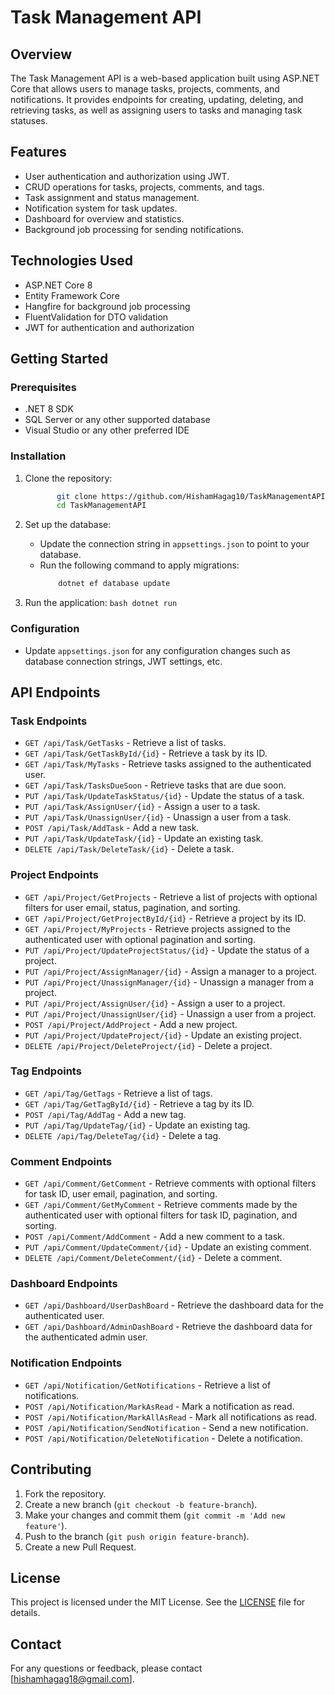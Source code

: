 # Task Management API

## Overview
The Task Management API is a web-based application built using ASP.NET Core that allows users to manage tasks, projects, comments, and notifications. It provides endpoints for creating, updating, deleting, and retrieving tasks, as well as assigning users to tasks and managing task statuses.

## Features
- User authentication and authorization using JWT.
- CRUD operations for tasks, projects, comments, and tags.
- Task assignment and status management.
- Notification system for task updates.
- Dashboard for overview and statistics.
- Background job processing for sending notifications.

## Technologies Used
- ASP.NET Core 8
- Entity Framework Core
- Hangfire for background job processing
- FluentValidation for DTO validation
- JWT for authentication and authorization

## Getting Started

### Prerequisites
- .NET 8 SDK
- SQL Server or any other supported database
- Visual Studio or any other preferred IDE

### Installation

1. Clone the repository:
    ```bash 
           git clone https://github.com/HishamHagag10/TaskManagementAPI.git
           cd TaskManagementAPI
    ```
    
2. Set up the database:
    - Update the connection string in `appsettings.json` to point to your database.
    - Run the following command to apply migrations:
       ```bash
           dotnet ef database update
       ```
    
3. Run the application:
       ```bash
           dotnet run
       ```

### Configuration
- Update `appsettings.json` for any configuration changes such as database connection strings, JWT settings, etc.

## API Endpoints

### Task Endpoints
- `GET /api/Task/GetTasks` - Retrieve a list of tasks.
- `GET /api/Task/GetTaskById/{id}` - Retrieve a task by its ID.
- `GET /api/Task/MyTasks` - Retrieve tasks assigned to the authenticated user.
- `GET /api/Task/TasksDueSoon` - Retrieve tasks that are due soon.
- `PUT /api/Task/UpdateTaskStatus/{id}` - Update the status of a task.
- `PUT /api/Task/AssignUser/{id}` - Assign a user to a task.
- `PUT /api/Task/UnassignUser/{id}` - Unassign a user from a task.
- `POST /api/Task/AddTask` - Add a new task.
- `PUT /api/Task/UpdateTask/{id}` - Update an existing task.
- `DELETE /api/Task/DeleteTask/{id}` - Delete a task.

### Project Endpoints
- `GET /api/Project/GetProjects` - Retrieve a list of projects with optional filters for user email, status, pagination, and sorting.
- `GET /api/Project/GetProjectById/{id}` - Retrieve a project by its ID.
- `GET /api/Project/MyProjects` - Retrieve projects assigned to the authenticated user with optional pagination and sorting.
- `PUT /api/Project/UpdateProjectStatus/{id}` - Update the status of a project.
- `PUT /api/Project/AssignManager/{id}` - Assign a manager to a project.
- `PUT /api/Project/UnassignManager/{id}` - Unassign a manager from a project.
- `PUT /api/Project/AssignUser/{id}` - Assign a user to a project.
- `PUT /api/Project/UnassignUser/{id}` - Unassign a user from a project.
- `POST /api/Project/AddProject` - Add a new project.
- `PUT /api/Project/UpdateProject/{id}` - Update an existing project.
- `DELETE /api/Project/DeleteProject/{id}` - Delete a project.

### Tag Endpoints
- `GET /api/Tag/GetTags` - Retrieve a list of tags.
- `GET /api/Tag/GetTagById/{id}` - Retrieve a tag by its ID.
- `POST /api/Tag/AddTag` - Add a new tag.
- `PUT /api/Tag/UpdateTag/{id}` - Update an existing tag.
- `DELETE /api/Tag/DeleteTag/{id}` - Delete a tag.

### Comment Endpoints
- `GET /api/Comment/GetComment` - Retrieve comments with optional filters for task ID, user email, pagination, and sorting.
- `GET /api/Comment/GetMyComment` - Retrieve comments made by the authenticated user with optional filters for task ID, pagination, and sorting.
- `POST /api/Comment/AddComment` - Add a new comment to a task.
- `PUT /api/Comment/UpdateComment/{id}` - Update an existing comment.
- `DELETE /api/Comment/DeleteComment/{id}` - Delete a comment.

### Dashboard Endpoints
- `GET /api/Dashboard/UserDashBoard` - Retrieve the dashboard data for the authenticated user.
- `GET /api/Dashboard/AdminDashBoard` - Retrieve the dashboard data for the authenticated admin user.

### Notification Endpoints
- `GET /api/Notification/GetNotifications` - Retrieve a list of notifications.
- `POST /api/Notification/MarkAsRead` - Mark a notification as read.
- `POST /api/Notification/MarkAllAsRead` - Mark all notifications as read.
- `POST /api/Notification/SendNotification` - Send a new notification.
- `POST /api/Notification/DeleteNotification` - Delete a notification.

## Contributing
1. Fork the repository.
2. Create a new branch (`git checkout -b feature-branch`).
3. Make your changes and commit them (`git commit -m 'Add new feature'`).
4. Push to the branch (`git push origin feature-branch`).
5. Create a new Pull Request.

## License
This project is licensed under the MIT License. See the [LICENSE](LICENSE) file for details.

## Contact
For any questions or feedback, please contact [hishamhagag18@gmail.com].
